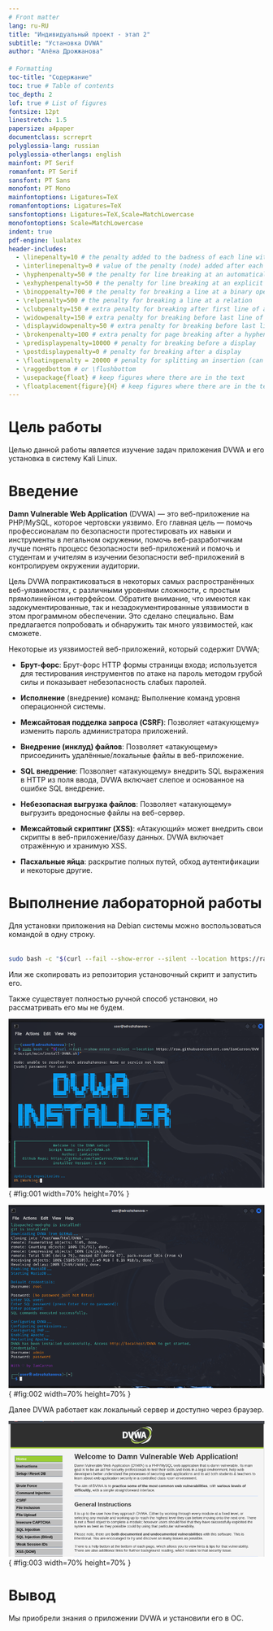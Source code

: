 ```yaml
---
# Front matter
lang: ru-RU
title: "Индивидуальный проект - этап 2"
subtitle: "Установка DVWA"
author: "Алёна Дрожжанова"

# Formatting
toc-title: "Содержание"
toc: true # Table of contents
toc_depth: 2
lof: true # List of figures
fontsize: 12pt
linestretch: 1.5
papersize: a4paper
documentclass: scrreprt
polyglossia-lang: russian
polyglossia-otherlangs: english
mainfont: PT Serif
romanfont: PT Serif
sansfont: PT Sans
monofont: PT Mono
mainfontoptions: Ligatures=TeX
romanfontoptions: Ligatures=TeX
sansfontoptions: Ligatures=TeX,Scale=MatchLowercase
monofontoptions: Scale=MatchLowercase
indent: true
pdf-engine: lualatex
header-includes:
  - \linepenalty=10 # the penalty added to the badness of each line within a paragraph (no associated penalty node) Increasing the value makes tex try to have fewer lines in the paragraph.
  - \interlinepenalty=0 # value of the penalty (node) added after each line of a paragraph.
  - \hyphenpenalty=50 # the penalty for line breaking at an automatically inserted hyphen
  - \exhyphenpenalty=50 # the penalty for line breaking at an explicit hyphen
  - \binoppenalty=700 # the penalty for breaking a line at a binary operator
  - \relpenalty=500 # the penalty for breaking a line at a relation
  - \clubpenalty=150 # extra penalty for breaking after first line of a paragraph
  - \widowpenalty=150 # extra penalty for breaking before last line of a paragraph
  - \displaywidowpenalty=50 # extra penalty for breaking before last line before a display math
  - \brokenpenalty=100 # extra penalty for page breaking after a hyphenated line
  - \predisplaypenalty=10000 # penalty for breaking before a display
  - \postdisplaypenalty=0 # penalty for breaking after a display
  - \floatingpenalty = 20000 # penalty for splitting an insertion (can only be split footnote in standard LaTeX)
  - \raggedbottom # or \flushbottom
  - \usepackage{float} # keep figures where there are in the text
  - \floatplacement{figure}{H} # keep figures where there are in the text
---
```


# Цель работы

Целью данной работы является изучение задач приложения DVWA и его установка в систему Kali Linux.

# Введение

**Damn Vulnerable Web Application** (DVWA) — это веб-приложение на PHP/MySQL, которое чертовски уязвимо. Его главная цель — помочь профессионалам по безопасности протестировать их навыки и инструменты в легальном окружении, помочь веб-разработчикам лучше понять процесс безопасности веб-приложений и помочь и студентам и учителям в изучении безопасности веб-приложений в контролируем окружении аудитории.

Цель DVWA попрактиковаться в некоторых самых распространённых веб-уязвимостях, с различными уровнями сложности, с простым прямолинейном интерфейсом. Обратите внимание, что имеются как задокументированные, так и незадокументированные уязвимости в этом программном обеспечении. Это сделано специально. Вам предлагается попробовать и обнаружить так много уязвимостей, как сможете.

Некоторые из уязвимостей веб-приложений, который содержит DVWA;

* **Брут-форс**: Брут-форс HTTP формы страницы входа; используется для тестирования инструментов по атаке на пароль методом грубой силы и показывает небезопасность слабых паролей.

* **Исполнение** (внедрение) команд: Выполнение команд уровня операционной системы.

* **Межсайтовая подделка запроса (CSRF)**: Позволяет «атакующему» изменить пароль администратора приложений.

* **Внедрение (инклуд) файлов**: Позволяет «атакующему» присоединить удалённые/локальные файлы в веб-приложение.

* **SQL внедрение**: Позволяет «атакующему» внедрить SQL выражения в HTTP из поля ввода, DVWA включает слепое и основанное на ошибке SQL внедрение.

* **Небезопасная выгрузка файлов**: Позволяет «атакующему» выгрузить вредоносные файлы на веб-сервер.

* **Межсайтовый скриптинг (XSS)**: «Атакующий» может внедрить свои скрипты в веб-приложение/базу данных. DVWA включает отражённую и хранимую XSS.

* **Пасхальные яйца**: раскрытие полных путей, обход аутентификации и некоторые другие.

# Выполнение лабораторной работы

Для установки приложения на Debian системы можно воспользоваться командой в одну строку.

```bash

sudo bash -c "$(curl --fail --show-error --silent --location https://raw.githubusercontent.com/IamCarron/DVWA-Script/main/Install-DVWA.sh)"

```

Или же скопировать из репозитория установочный скрипт и запустить его.

Также существует полностью ручной способ установки, но рассматривать его мы не будем.

![Запуск скрипта](image/01.png){ #fig:001 width=70% height=70% }

![Окончание установки](image/02.png){ #fig:002 width=70% height=70% }

Далее DVWA работает как локальный сервер и доступно через браузер.

![Страница DVWA в браузере](image/03.png){ #fig:003 width=70% height=70% }

# Вывод

Мы приобрели знания о приложении DVWA и установили его в ОС.